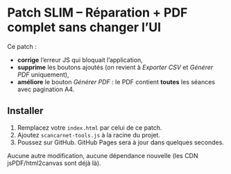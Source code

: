 # Patch SLIM – Réparation + PDF complet sans changer l’UI

Ce patch :
- **corrige** l’erreur JS qui bloquait l’application,
- **supprime** les boutons ajoutés (on revient à *Exporter CSV* et *Générer PDF* uniquement),
- **améliore** le bouton *Générer PDF* : le PDF contient **toutes** les séances avec pagination A4.

## Installer
1. Remplacez votre `index.html` par celui de ce patch.
2. Ajoutez `scancarnet-tools.js` à la racine du projet.
3. Poussez sur GitHub. GitHub Pages sera à jour dans quelques secondes.

Aucune autre modification, aucune dépendance nouvelle (les CDN jsPDF/html2canvas sont déjà là).